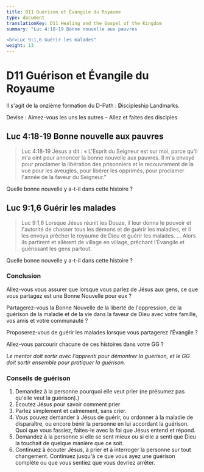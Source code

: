 ```yaml
---
title: D11 Guérison et Évangile du Royaume
type: document
translationKey: D11 Healing and the Gospel of the Kingdom
summary: "Luc 4:18-19 Bonne nouvelle aux pauvres

<br>Luc 9:1,6 Guérir les malades"
weight: 13
---
```

# D11 Guérison et Évangile du Royaume

Il s'agit de la onzième formation du D-Path : **D**iscipleship Landmarks.

Devise : Aimez-vous les uns les autres – Allez et faites des disciples

## Luc 4:18-19 Bonne nouvelle aux pauvres

>   Luc 4:18-19 Jésus a dit : « L'Esprit du Seigneur est sur moi, parce qu'il m'a oint pour annoncer la bonne nouvelle aux pauvres. Il m'a envoyé pour proclamer la libération des prisonniers et le recouvrement de la vue pour les aveugles, pour libérer les opprimés, pour proclamer l'année de la faveur du Seigneur.”

Quelle bonne nouvelle y a-t-il dans cette histoire ?

## Luc 9:1,6 Guérir les malades

>   Luc 9:1,6 Lorsque Jésus réunit les Douze, il leur donna le pouvoir et l'autorité de chasser tous les démons et de guérir les maladies, et il les envoya prêcher le royaume de Dieu et guérir les malades. … Alors ils partirent et allèrent de village en village, prêchant l’Évangile et guérissant les gens partout.

Quelle bonne nouvelle y a-t-il dans cette histoire ?

### Conclusion

Allez-vous vous assurer que lorsque vous parlez de Jésus aux gens, ce que vous partagez est une Bonne Nouvelle pour eux ?

Partagerez-vous la Bonne Nouvelle de la liberté de l'oppression, de la guérison de la maladie et de la vie dans la faveur de Dieu avec votre famille, vos amis et votre communauté ?

Proposerez-vous de guérir les malades lorsque vous partagerez l’Évangile ?

Allez-vous parcourir chacune de ces histoires dans votre GG ?

*Le mentor doit sortir avec l'apprenti pour démontrer la guérison, et le GG doit sortir ensemble pour pratiquer la guérison.*

### Conseils de guérison

1.  Demandez à la personne pourquoi elle veut prier (ne présumez pas qu'elle veut la guérison).)
2.  Écoutez Jésus pour savoir comment prier
3.  Parlez simplement et calmement, sans crier.
4.  Vous pouvez demander à Jésus de guérir, ou ordonner à la maladie de disparaître, ou encore bénir la personne en lui accordant la guérison. Quoi que vous fassiez, faites-le avec la foi que Jésus entend et répond.
5.  Demandez à la personne si elle se sent mieux ou si elle a senti que Dieu la touchait de quelque manière que ce soit.
6.  Continuez à écouter Jésus, à prier et à interroger la personne sur tout changement. Continuez jusqu'à ce que vous ayez une guérison complète ou que vous sentiez que vous devriez arrêter.

